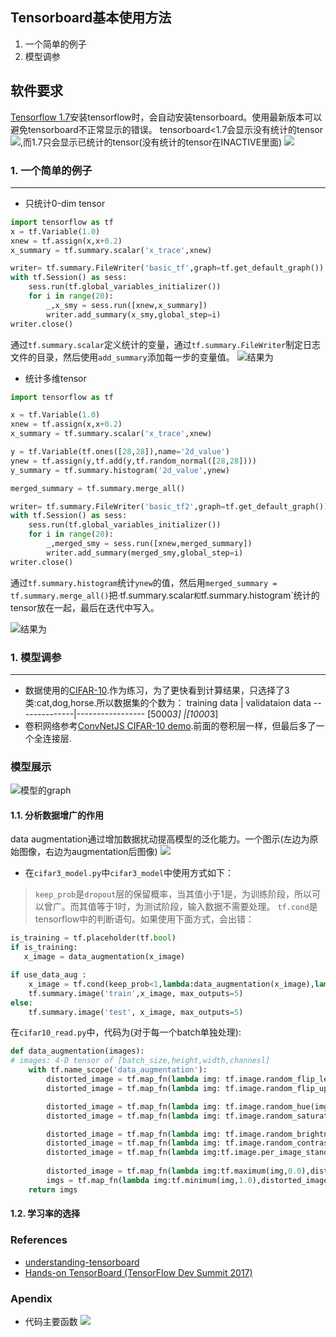 Tensorboard基本使用方法
-------------------------
1. 一个简单的例子
2. 模型调参

软件要求
-----------------------
[Tensorflow 1.7](https://www.tensorflow.org/install/?hl=zh-cn)安装tensorflow时，会自动安装tensorboard。使用最新版本可以避免tensorboard不正常显示的错误。
tensorboard<1.7会显示没有统计的tensor![](https://github.com/zhouqp631/tensorboard_basic_usage/blob/master/files/tfless17.png),而1.7只会显示已统计的tensor(没有统计的tensor在INACTIVE里面)
![](https://github.com/zhouqp631/tensorboard_basic_usage/blob/master/files/tf17.png)


### 1. 一个简单的例子
-------------------------
* 只统计0-dim tensor
```python
import tensorflow as tf
x = tf.Variable(1.0)
xnew = tf.assign(x,x+0.2)
x_summary = tf.summary.scalar('x_trace',xnew)

writer= tf.summary.FileWriter('basic_tf',graph=tf.get_default_graph())
with tf.Session() as sess:
    sess.run(tf.global_variables_initializer())
    for i in range(20):
        _,x_smy = sess.run([xnew,x_summary])
        writer.add_summary(x_smy,global_step=i)
writer.close()
```
通过`tf.summary.scalar`定义统计的变量，通过`tf.summary.FileWriter`制定日志文件的目录，然后使用`add_summary`添加每一步的变量值。
![结果为](https://github.com/zhouqp631/tensorboard_basic_usage/blob/master/files/basic_tf.gif)

* 统计多维tensor
```python
import tensorflow as tf

x = tf.Variable(1.0)
xnew = tf.assign(x,x+0.2)
x_summary = tf.summary.scalar('x_trace',xnew)

y = tf.Variable(tf.ones([28,28]),name='2d_value')
ynew = tf.assign(y,tf.add(y,tf.random_normal([28,28])))
y_summary = tf.summary.histogram('2d_value',ynew)

merged_summary = tf.summary.merge_all()

writer= tf.summary.FileWriter('basic_tf2',graph=tf.get_default_graph())
with tf.Session() as sess:
    sess.run(tf.global_variables_initializer())
    for i in range(20):
        _,merged_smy = sess.run([xnew,merged_summary])
        writer.add_summary(merged_smy,global_step=i)
writer.close()
```
通过`tf.summary.histogram`统计`ynew`的值，然后用`merged_summary = tf.summary.merge_all()`把·tf.summary.scalar`和`tf.summary.histogram`统计的tensor放在一起，最后在迭代中写入。

![结果为](https://github.com/zhouqp631/tensorboard_basic_usage/blob/master/files/tf_basic2.gif)

### 1. 模型调参
-------------------------
* 数据使用的[CIFAR-10](http://www.cs.toronto.edu/~kriz/cifar.html).作为练习，为了更快看到计算结果，只选择了3类:cat,dog,horse.所以数据集的个数为：
training data | validataion data
--------------|-----------------
\[5000*3\]    |\[1000*3]
* 卷积网络参考[ConvNetJS CIFAR-10 demo](https://cs.stanford.edu/~karpathy/convnetjs/demo/cifar10.html).前面的卷积层一样，但最后多了一个全连接层.

### 模型展示
![模型的graph](https://github.com/zhouqp631/tensorboard_basic_usage/blob/master/files/modelgraph.png)


#### 1.1. 分析数据增广的作用
data augmentation通过增加数据扰动提高模型的泛化能力。一个图示(左边为原始图像，右边为augmentation后图像)
![](https://github.com/zhouqp631/tensorboard_basic_usage/blob/master/files/data_aug.png)



* 在`cifar3_model.py`中`cifar3_model`中使用方式如下：
> `keep_prob`是`dropout`层的保留概率，当其值小于1是，为训练阶段，所以可以曾广。而其值等于1时，为测试阶段，输入数据不需要处理。
> `tf.cond`是tensorflow中的判断语句。如果使用下面方式，会出错：

```python
is_training = tf.placeholder(tf.bool)
if is_training:
   x_image = data_augmentation(x_image)

```

```python
if use_data_aug :
    x_image = tf.cond(keep_prob<1,lambda:data_augmentation(x_image),lambda:x_image)
    tf.summary.image('train',x_image, max_outputs=5)
else:
    tf.summary.image('test', x_image, max_outputs=5)

```
在`cifar10_read.py`中，代码为(对于每一个batch单独处理):
```python
def data_augmentation(images):
# images: 4-D tensor of [batch_size,height,width,channesl]
    with tf.name_scope('data_augmentation'):
        distorted_image = tf.map_fn(lambda img: tf.image.random_flip_left_right(img),images)
        distorted_image = tf.map_fn(lambda img: tf.image.random_flip_up_down(img),distorted_image)

        distorted_image = tf.map_fn(lambda img: tf.image.random_hue(img,max_delta=0.05),distorted_image) #色调
        distorted_image = tf.map_fn(lambda img: tf.image.random_saturation(img,lower=0.0, upper=2.0),distorted_image)#饱和

        distorted_image = tf.map_fn(lambda img: tf.image.random_brightness(img,max_delta=0.2),distorted_image)#亮度
        distorted_image = tf.map_fn(lambda img: tf.image.random_contrast(img,lower=0.2,upper=1.0),distorted_image)#对比度
        distorted_image = tf.map_fn(lambda img:tf.image.per_image_standardization(img),distorted_image)
        
        distorted_image = tf.map_fn(lambda img:tf.maximum(img,0.0),distorted_image)
        imgs = tf.map_fn(lambda img:tf.minimum(img,1.0),distorted_image)
    return imgs
```

#### 1.2. 学习率的选择



### References
- [understanding-tensorboard](https://github.com/secsilm/understanding-tensorboard)
- [Hands-on TensorBoard (TensorFlow Dev Summit 2017)](https://www.youtube.com/watch?v=eBbEDRsCmv4&t=1105s)

### Apendix
* 代码主要函数
![](https://github.com/zhouqp631/tensorboard_basic_usage/blob/master/files/codeflow.png)




